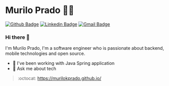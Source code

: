 # Murilo Prado :man_technologist:

[![Github Badge](https://img.shields.io/badge/-Github-000?style=flat-square&logo=Github&logoColor=white&link=https://github.com/murilokprado)](https://github.com/murilokprado)
[![Linkedin Badge](https://img.shields.io/badge/-LinkedIn-blue?style=flat-square&logo=Linkedin&logoColor=white&link=https://www.linkedin.com/in/murilopraado/)](https://www.linkedin.com/in/murilopraado/)
[![Gmail Badge](https://img.shields.io/badge/-Gmail-c14438?style=flat-square&logo=Gmail&logoColor=white&link=mailto:mrlkprado@gmail.com)](mailto:mrlkprado@gmail.com)

### Hi there 👋
I'm Murilo Prado, I'm a software engineer who is passionate about backend, mobile technologies and open source.

- 🔭 I've been working with Java Spring application
- 💬 Ask me about tech
> :octocat: https://murilokprado.github.io/
